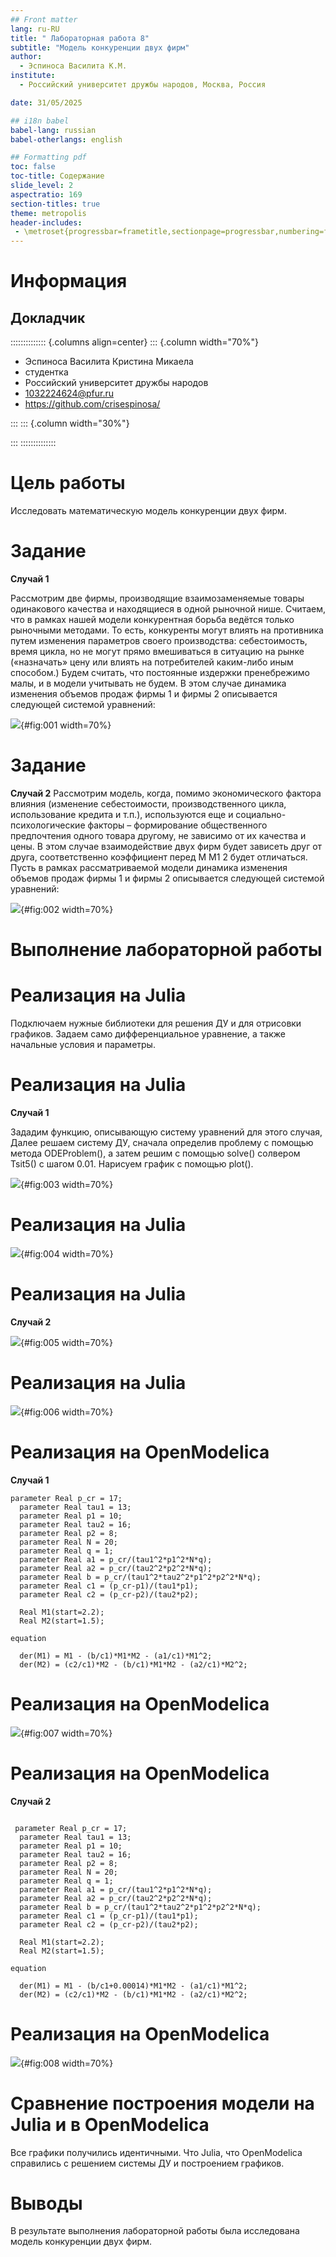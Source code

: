 ```yaml
---
## Front matter
lang: ru-RU
title: " Лабораторная работа 8"
subtitle: "Модель конкуренции двух фирм"
author:
  - Эспиноса Василита К.М.
institute:
  - Российский университет дружбы народов, Москва, Россия

date: 31/05/2025

## i18n babel
babel-lang: russian
babel-otherlangs: english

## Formatting pdf
toc: false
toc-title: Содержание
slide_level: 2
aspectratio: 169
section-titles: true
theme: metropolis
header-includes:
 - \metroset{progressbar=frametitle,sectionpage=progressbar,numbering=fraction}
---
```


# Информация

## Докладчик

:::::::::::::: {.columns align=center}
::: {.column width="70%"}

* Эспиноса Василита Кристина Микаела  
* студентка  
* Российский университет дружбы народов  
* [1032224624@pfur.ru](mailto:1032224624@pfur.ru)  
* <https://github.com/crisespinosa/>

:::
::: {.column width="30%"}

:::
::::::::::::::

# Цель работы

Исследовать математическую модель конкуренции двух фирм.

# Задание

**Случай 1**

Рассмотрим две фирмы, производящие взаимозаменяемые товары
одинакового качества и находящиеся в одной рыночной нише. Считаем, что в рамках
нашей модели конкурентная борьба ведётся только рыночными методами. То есть,
конкуренты могут влиять на противника путем изменения параметров своего
производства: себестоимость, время цикла, но не могут прямо вмешиваться в
ситуацию на рынке («назначать» цену или влиять на потребителей каким-либо иным
способом.) Будем считать, что постоянные издержки пренебрежимо малы, и в
модели учитывать не будем. В этом случае динамика изменения объемов продаж
фирмы 1 и фирмы 2 описывается следующей системой уравнений:

![](image/zad1.PNG){#fig:001 width=70%}

# Задание

**Случай 2**
Рассмотрим модель, когда, помимо экономического фактора
влияния (изменение себестоимости, производственного цикла, использование
кредита и т.п.), используются еще и социально-психологические факторы –
формирование общественного предпочтения одного товара другому, не зависимо от
их качества и цены. В этом случае взаимодействие двух фирм будет зависеть друг
от друга, соответственно коэффициент перед
M M1 2
будет отличаться. Пусть в
рамках рассматриваемой модели динамика изменения объемов продаж фирмы 1 и
фирмы 2 описывается следующей системой уравнений:

![](image/zad2.PNG){#fig:002 width=70%}



# Выполнение лабораторной работы

# Реализация на Julia

Подключаем нужные библиотеки для решения ДУ и для отрисовки графиков. Задаем само дифференциальное уравнение, а также начальные условия и параметры. 

# Реализация на Julia

**Случай 1**

Зададим функцию, описывающую систему уравнений для этого случая, Далее решаем систему ДУ, сначала определив проблему с помощью метода ODEProblem(), а затем решим с помощью solve() солвером Tsit5() с шагом 0.01. Нарисуем график с помощью plot().

![](image/1.PNG){#fig:003 width=70%}

# Реализация на Julia

![](image/2.PNG){#fig:004 width=70%}

# Реализация на Julia

**Случай 2**

![](image/3.PNG){#fig:005 width=70%}

# Реализация на Julia

![](image/4.PNG){#fig:006 width=70%}


# Реализация на OpenModelica

**Случай 1**

```
parameter Real p_cr = 17;
  parameter Real tau1 = 13; 
  parameter Real p1 = 10;
  parameter Real tau2 = 16;
  parameter Real p2 = 8; 
  parameter Real N = 20;
  parameter Real q = 1;
  parameter Real a1 = p_cr/(tau1^2*p1^2*N*q);
  parameter Real a2 = p_cr/(tau2^2*p2^2*N*q);
  parameter Real b = p_cr/(tau1^2*tau2^2*p1^2*p2^2*N*q); 
  parameter Real c1 = (p_cr-p1)/(tau1*p1);
  parameter Real c2 = (p_cr-p2)/(tau2*p2);
  
  Real M1(start=2.2);
  Real M2(start=1.5);
  
equation

  der(M1) = M1 - (b/c1)*M1*M2 - (a1/c1)*M1^2;
  der(M2) = (c2/c1)*M2 - (b/c1)*M1*M2 - (a2/c1)*M2^2;
```
# Реализация на OpenModelica

![](image/5.PNG){#fig:007 width=70%}

# Реализация на OpenModelica

**Случай 2**


```

 parameter Real p_cr = 17;
  parameter Real tau1 = 13; 
  parameter Real p1 = 10;
  parameter Real tau2 = 16;
  parameter Real p2 = 8; 
  parameter Real N = 20;
  parameter Real q = 1;
  parameter Real a1 = p_cr/(tau1^2*p1^2*N*q);
  parameter Real a2 = p_cr/(tau2^2*p2^2*N*q);
  parameter Real b = p_cr/(tau1^2*tau2^2*p1^2*p2^2*N*q); 
  parameter Real c1 = (p_cr-p1)/(tau1*p1);
  parameter Real c2 = (p_cr-p2)/(tau2*p2);
  
  Real M1(start=2.2);
  Real M2(start=1.5);
  
equation

  der(M1) = M1 - (b/c1+0.00014)*M1*M2 - (a1/c1)*M1^2;
  der(M2) = (c2/c1)*M2 - (b/c1)*M1*M2 - (a2/c1)*M2^2;

```

# Реализация на OpenModelica

![](image/6.PNG){#fig:008 width=70%}


# Сравнение построения модели на Julia и в OpenModelica

Все графики получились идентичными. Что Julia, что OpenModelica справились с решением системы ДУ и построением графиков.

# Выводы

В результате выполнения лабораторной работы была исследована модель конкуренции двух фирм.
